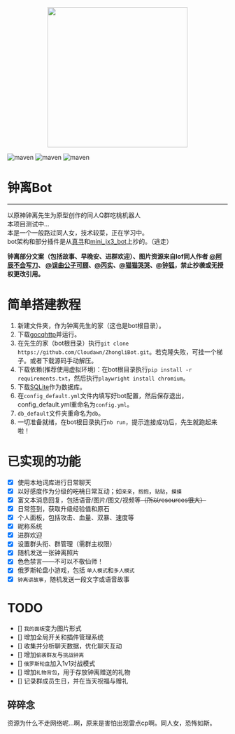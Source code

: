<div align=center><img width="320" height="320" src="https://s2.loli.net/2022/07/28/ijPWQzoX1rCVOme.jpg"/></div>

![maven](https://img.shields.io/badge/python-3.10%2B-blue)
![maven](https://img.shields.io/badge/nonebot-2.0.0b4-yellow)
![maven](https://img.shields.io/badge/go--cqhttp-1.0.0-red)

 # 钟离Bot
****
 以原神钟离先生为原型创作的同人Q群吃桃机器人<br>
本项目测试中...<br>
本是一个一般路过同人女，技术较菜，正在学习中。<br>
bot架构和部分插件是从[真寻](https://github.com/HibiKier/zhenxun_bot)和[mini_jx3_bot](https://github.com/JustUndertaker/mini_jx3_bot)上抄的。（逃走）<br>

**钟离部分文案（包括故事、早晚安、进群欢迎）、图片资源来自lof同人作者 [@阿辰不会写刀](https://whz0508.lofter.com)、 [@误曲公子可顾](https://wuqugongzikegu.lofter.com)、[@丙实](https://tuzimulang.lofter.com)、[@猫猫哭哭](https://moraxmywife.lofter.com)、[@钟狐](https://huidanqing464.lofter.com)，禁止抄袭或无授权更改引用。**<BR>

# 简单搭建教程
1. 新建文件夹，作为钟离先生的家（这也是bot根目录）。
2. 下载[gocqhttp](https://docs.go-cqhttp.org/)并运行。
3. 在先生的家（bot根目录）执行``git clone https://github.com/Cloudawn/ZhongliBot.git``。若克隆失败，可挂一个梯子。或者下载源码手动解压。
4. 下载依赖(推荐使用虚拟环境)：在bot根目录执行``pip install -r requirements.txt``，然后执行``playwright install chromium``。
5. 下载[SQLite](https://www.sqlite.org/index.html)作为数据库。
6. 在``config_default.yml``文件内填写好bot配置，然后保存退出，config_default.yml重命名为``config.yml``。
7. ``db_default``文件夹重命名为``db``。
8. 一切准备就绪，在bot根目录执行``nb run``，提示连接成功后，先生就跑起来啦！
 
 
# 已实现的功能
- [x] 使用本地词库进行日常聊天
- [x] 以好感度作为分级的~~吃桃~~日常互动；如``亲亲``，``抱抱``，``贴贴``，``摸摸``
- [x] 富文本消息回复，包括语音/图片/图文/视频等~~（所以resources很大）~~
- [x] 日常签到，获取升级经验值和原石
- [x] 个人面板，包括攻击、血量、双暴、速度等
- [x] 昵称系统
- [x] 进群欢迎
- [x] 设置群头衔、群管理（需群主权限）
- [x] 随机发送一张钟离照片
- [x] 色色禁言——不可以不敬仙师！
- [x] 俄罗斯轮盘小游戏，包括 ``单人模式``和``多人模式``
- [x] ``钟离讲故事``，随机发送一段文字或语音故事

# TODO
- [] ``我的面板``变为图片形式
- [] 增加全局开关和插件管理系统
- [] 收集并分析聊天数据，优化聊天互动
- [] 增加``偷袭群友``与``挑战钟离``
- [] ``俄罗斯轮盘``加入1v1对战模式
- [] 增加``礼物背包``，用于存放钟离赠送的礼物
- [] 记录群成员生日，并在当天祝福与赠礼
 
 ## 碎碎念
 资源为什么不走网络呢...啊，原来是害怕出现雷点cp啊。同人女，恐怖如斯。

